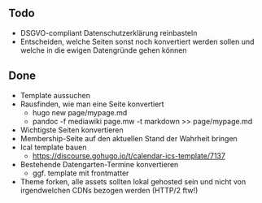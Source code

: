Todo
----
- DSGVO-compliant Datenschutzerklärung reinbasteln
- Entscheiden, welche Seiten sonst noch konvertiert werden sollen und welche in die ewigen Datengründe gehen können

Done
----

- Template aussuchen
- Rausfinden, wie man eine Seite konvertiert
  - hugo new page/mypage.md
  - pandoc -f mediawiki page.mw -t markdown >> page/mypage.md
- Wichtigste Seiten konvertieren
- Membership-Seite auf den aktuellen Stand der Wahrheit bringen
- Ical template bauen
  - https://discourse.gohugo.io/t/calendar-ics-template/7137
- Bestehende Datengarten-Termine konvertieren
  - ggf. template mit frontmatter
- Theme forken, alle assets sollten lokal gehosted sein und nicht von irgendwelchen CDNs bezogen werden (HTTP/2 ftw!)
